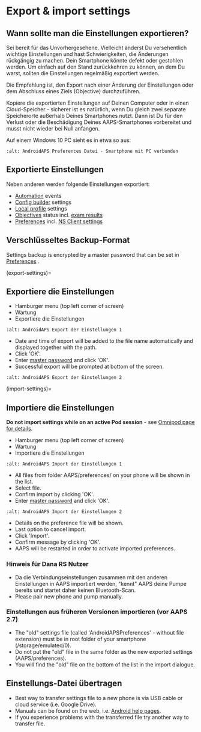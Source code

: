 # Export & import settings

## Wann sollte man die Einstellungen exportieren?

Sei bereit für das Unvorhergesehene. Vielleicht änderst Du versehentlich wichtige Einstellungen und hast Schwierigkeiten, die Änderungen rückgängig zu machen. Dein Smartphone könnte defekt oder gestohlen werden. Um einfach auf den Stand zurückkehren zu können, an dem Du warst, sollten die Einstellungen regelmäßig exportiert werden.

Die Empfehlung ist, den Export nach einer Änderung der Einstellungen oder dem Abschluss eines Ziels (Objective) durchzuführen.

Kopiere die exportierten Einstellungen auf Deinen Computer oder in einen Cloud-Speicher - sicherer ist es natürlich, wenn Du gleich zwei separate Speicherorte außerhalb Deines Smartphones nutzt. Dann ist Du für den Verlust oder die Beschädigung Deines AAPS-Smartphones vorbereitet und musst nicht wieder bei Null anfangen.

Auf einem Windows 10 PC sieht es in etwa so aus:

```{image} ../images/AAPS_ExImportSettingsWin.png
:alt: AndroidAPS Preferences Datei - Smartphone mit PC verbunden
```

## Exportierte Einstellungen

Neben anderen werden folgende Einstellungen exportiert:

- [Automation](../Usage/Automation.md) events
- [Config builder](../Configuration/Config-Builder.md) settings
- [Local profile](../Configuration/Config-Builder.md#local-profile) settings
- [Objectives](../Usage/Objectives.md) status incl. [exam results](../Usage/Objectives.md#objective-3-prove-your-knowledge)
- [Preferences](../Configuration/Preferences.md) incl. [NS Client settings](../Configuration/Preferences.md#nsclient)

## Verschlüsseltes Backup-Format

Settings backup is encrypted by a master password that can be set in [Preferences](../Configuration/Preferences.md#master-password) .

(export-settings)=
## Exportiere die Einstellungen

- Hamburger menu (top left corner of screen)
- Wartung
- Exportiere die Einstellungen

```{image} ../images/AAPS_ExportSettings1.png
:alt: AndroidAPS Export der Einstellungen 1
```

- Date and time of export will be added to the file name automatically and displayed together with the path.
- Click 'OK'.
- Enter [master password](../Configuration/Preferences.md#master-password) and click 'OK'.
- Successful export will be prompted at bottom of the screen.

```{image} ../images/AAPS_ExportSettings2.png
:alt: AndroidAPS Export der Einstellungen 2
```

(import-settings)=
## Importiere die Einstellungen

**Do not import settings while on an active Pod session** - see [Omnipod page for details](../Configuration/OmnipodEros.md#import-settings-from-previous-aaps).

- Hamburger menu (top left corner of screen)
- Wartung
- Importiere die Einstellungen

```{image} ../images/AAPS_ImportSettings1.png
:alt: AndroidAPS Import der Einstellungen 1
```

- All files from folder AAPS/preferences/ on your phone will be shown in the list.
- Select file.
- Confirm import by clicking 'OK'.
- Enter [master password](../Configuration/Preferences.md#master-password) and click 'OK'.

```{image} ../images/AAPS_ImportSettings2.png
:alt: AndroidAPS Import der Einstellungen 2
```

- Details on the preference file will be shown.
- Last option to cancel import.
- Click 'Import'.
- Confirm message by clicking 'OK'.
- AAPS will be restarted in order to activate imported preferences.

### Hinweis für Dana RS Nutzer

- Da die Verbindungseinstellungen zusammen mit den anderen Einstellungen in AAPS importiert werden, "kennt" AAPS deine Pumpe bereits und startet daher keinen Bluetooth-Scan.
- Please pair new phone and pump manually.

### Einstellungen aus früheren Versionen importieren (vor AAPS 2.7)

- The "old" settings file (called 'AndroidAPSPreferences' - without file extension) must be in root folder of your smartphone (/storage/emulated/0).
- Do not put the "old" file in the same folder as the new exported settings (AAPS/preferences).
- You will find the "old" file on the bottom of the list in the import dialogue.

## Einstellungs-Datei übertragen

- Best way to transfer settings file to a new phone is via USB cable or cloud service (i.e. Google Drive).
- Manuals can be found on the web, i.e. [Android help pages](https://support.google.com/android/answer/9064445?hl=en).
- If you experience problems with the transferred file try another way to transfer file.
